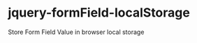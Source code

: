 jquery-formField-localStorage
=============================

Store Form Field Value in browser local storage 
